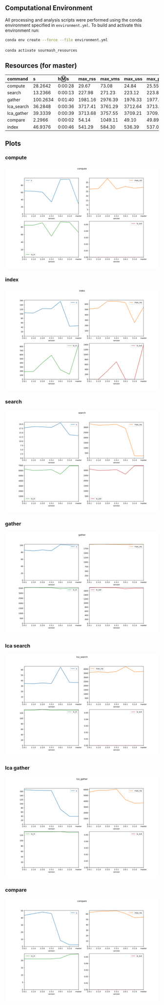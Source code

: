 
## Computational Environment

All processing and analysis scripts were performed using the conda environment specified in `environment.yml`.
To build and activate this environment run:

```bash
conda env create --force --file environment.yml

conda activate sourmash_resources
```

## Resources (for master)

| command | s | h:m:s | max_rss | max_vms | max_uss | max_pss | io_in | io_out | mean_load  |
| :-- | :-- | :-- | :-- | :-- | :-- | :-- | :-- | :-- | :-- |
|compute|28.2642|0:00:28|29.67|73.08|24.84|25.55|65.53|0.00|52.05|
|search|13.2366|0:00:13|227.98|271.23|223.12|223.85|6906.75|3431.58|92.33|
|gather|100.2634|0:01:40|1981.16|2976.39|1976.33|1977.10|3498.04|1728.67|76.30|
|lca_search|36.2848|0:00:36|3717.41|3761.29|3712.64|3713.35|130.66|0.00|41.15|
|lca_gather|39.3339|0:00:39|3713.68|3757.55|3709.21|3709.92|130.66|0.00|37.96|
|compare|2.2966|0:00:02|54.14|1049.11|49.10|49.89|24.52|0.00|66.22|
|index|46.9376|0:00:46|541.29|584.30|536.39|537.07|841.43|1384.56|95.32|

## Plots

### compute

[![](plots/compute.svg?sanitize=true)](plots/compute.svg)

### index

[![](plots/index.svg?sanitize=true)](plots/index.svg)

### search

[![](plots/search.svg?sanitize=true)](plots/search.svg)

### gather

[![](plots/gather.svg?sanitize=true)](plots/gather.svg)

### lca search

[![](plots/lca_search.svg?sanitize=true)](plots/lca_search.svg)

### lca gather

[![](plots/lca_gather.svg?sanitize=true)](plots/lca_gather.svg)

### compare

[![](plots/compare.svg?sanitize=true)](plots/compare.svg)
